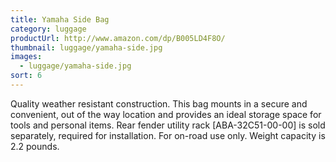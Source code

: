 ```yaml
---
title: Yamaha Side Bag
category: luggage
productUrl: http://www.amazon.com/dp/B005LD4F8O/
thumbnail: luggage/yamaha-side.jpg
images:
  - luggage/yamaha-side.jpg
sort: 6
---
```


Quality weather resistant construction. This bag mounts in a secure and convenient, out of the way location and provides an ideal storage space for tools and personal items. Rear fender utility rack [ABA-32C51-00-00] is sold separately, required for installation. For on-road use only. Weight capacity is 2.2 pounds.

